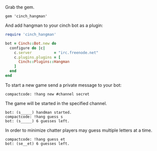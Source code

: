 Grab the gem.

```
gem 'cinch_hangman'
```

And add hangman to your cinch bot as a plugin:

```ruby
require 'cinch_hangman'

bot = Cinch::Bot.new do
  configure do |c|
    c.server          = "irc.freenode.net"
    c.plugins.plugins = [
      Cinch::Plugins::Hangman
    ]
  end
end
```

To start a new game send a private message to your bot:

```
compactcode: !hang new #channel secret
```

The game will be started in the specified channel.

```
bot: (s_____) handman started.
compactcode: !hang guess s
bot: (s_____) 6 guesses left.
```

In order to minimize chatter players may guess multiple letters at a time.

```
compactcode: !hang guess et
bot: (se__et) 6 guesses left.
```
